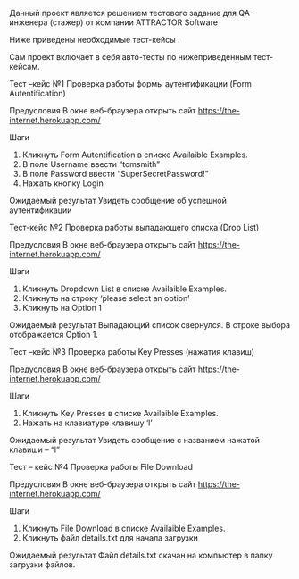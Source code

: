 Данный проект является решением тестового задание для QA-инженера (стажер) 
от компании ATTRACTOR Software

Ниже приведены необходимые тест-кейсы . 

Сам проект включает в себя авто-тесты по нижеприведенным тест-кейсам.

Тест –кейс №1
Проверка работы формы аутентификации (Form Autentification)

Предусловия 
В окне веб-браузера открыть сайт https://the-internet.herokuapp.com/ 

Шаги 
1.	Кликнуть  Form Autentification в  списке Availaible Examples.
2.	В поле Username ввести “tomsmith”
3.	В поле Password ввести “SuperSecretPassword!”
4.	Нажать кнопку Login

Ожидаемый результат 
Увидеть сообщение об успешной аутентификации


Тест-кейс №2
Проверка работы выпадающего списка (Drop List)

Предусловия 
В окне веб-браузера открыть сайт https://the-internet.herokuapp.com/ 

Шаги 
1.	Кликнуть Dropdown List в  списке Availaible Examples.
2.	Кликнуть на строку ‘please select an option’
3.	Кликнуть на Option 1

Ожидаемый результат 
Выпадающий список свернулся. В строке выбора отображается Option 1.


Тест –кейс №3
Проверка работы Key Presses (нажатия клавиш)

Предусловия 
В окне веб-браузера открыть сайт https://the-internet.herokuapp.com/ 

Шаги 
1.	Кликнуть  Key Presses в  списке Availaible Examples.
2.	Нажать на клавиатуре клавишу ‘l’

Ожидаемый результат 
Увидеть сообщение с названием нажатой клавиши  – “l”


Тест – кейс №4
Проверка работы File Download

Предусловия 
В окне веб-браузера открыть сайт https://the-internet.herokuapp.com/ 

Шаги 
1.	Кликнуть File Download в  списке Availaible Examples.
2.	Кликнуть файл details.txt для начала загрузки

Ожидаемый результат
Файл details.txt скачан на компьютер в папку загрузки файлов.
